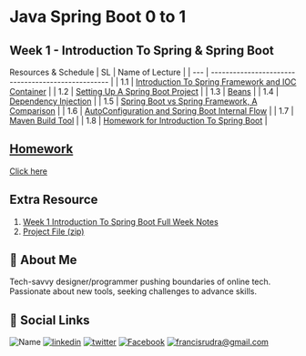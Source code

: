 # Java Spring Boot 0 to 1

## Week 1 - Introduction To Spring & Spring Boot

Resources & Schedule
| SL | Name of Lecture |
| --- | -------------------------------------------------- |
| 1.1 | [Introduction To Spring Framework and IOC Container](./1_1_Introduction_To_Spring_Boot.pdf) |
| 1.2 | [Setting Up A Spring Boot Project](./1_2%20Setting%20Up%20A%20Spring%20Boot%20Project.txt) |
| 1.3 | [Beans](./1_3_Beans.pdf) |
| 1.4 | [Dependency Injection](./1_4_Dependency_Injection.pdf) |
| 1.5 | [Spring Boot vs Spring Framework, A Comparison](./1_5_Spring_VS_Spring_Boot.pdf) |
| 1.6 | [AutoConfiguration and Spring Boot Internal Flow](./1_6_Auto_Configuration.pdf) |
| 1.7 | [Maven Build Tool](./1_7_Maven.pdf) |
| 1.8 | [Homework for Introduction To Spring Boot](./1_8_Spring_Boot_Intro_Homework.pdf) |

## [Homework](./HomeWork/)

[Click here](./HomeWork/)

## Extra Resource

1. [Week 1 Introduction To Spring Boot Full Week Notes](./W_1_Introduction_To_Spring_Boot_Full_Week_Notes.pdf)
2. [Project File (zip)](./introduction_To_Spring_Boot.zip)

## 🚀 About Me

Tech-savvy designer/programmer pushing boundaries of online tech. Passionate about new tools, seeking challenges to advance skills.

## 🔗 Social Links

![Name](https://img.shields.io/badge/Name-Francis%20Rudra%20D%20Cruze-yellowgreen?style=for-the-badge)
[![linkedin](https://img.shields.io/badge/linkedin-0A66C2?style=for-the-badge&logo=linkedin&logoColor=white)](https://www.linkedin.com/in/rudradcruze)
[![twitter](https://img.shields.io/badge/twitter-1DA1F2?style=for-the-badge&logo=twitter&logoColor=white)](https://twitter.com/rudradcruze)
[![Facebook](https://img.shields.io/badge/facebook-4267B2?style=for-the-badge&logo=facebook&logoColor=white)](https://facebook.com/rudradcruze)
[![francisrudra@gmail.com](https://img.shields.io/badge/gmail-4267B2?style=for-the-badge&logo=gmail&logoColor=white)](mailto:francisrudra@gmail.com)
